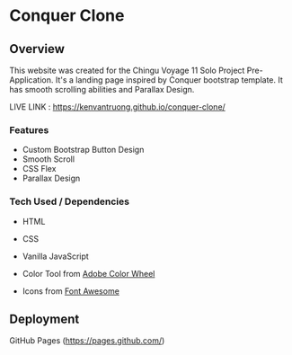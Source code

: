 # Conquer Clone



## Overview

This website was created for the Chingu Voyage 11 Solo Project Pre-Application. It's a landing page inspired by Conquer bootstrap template. It has smooth scrolling abilities and Parallax Design.

LIVE LINK : https://kenvantruong.github.io/conquer-clone/

### Features

- Custom Bootstrap Button Design
- Smooth Scroll
- CSS Flex
- Parallax Design

### Tech Used / Dependencies

- HTML
- CSS
- Vanilla JavaScript

- Color Tool from [Adobe Color Wheel](https://color.adobe.com/create/color-wheel/)
- Icons from [Font Awesome](https://fontawesome.com/)


## Deployment

GitHub Pages (https://pages.github.com/)
